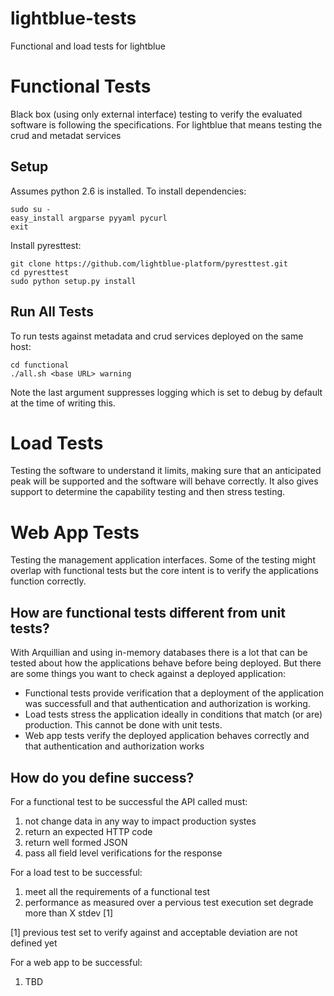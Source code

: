 lightblue-tests
===============

Functional and load tests for lightblue

# Functional Tests
Black box (using only external interface) testing to verify the evaluated software is following the specifications.  For lightblue that means testing the crud and metadat services

## Setup
Assumes python 2.6 is installed.  To install dependencies:
```
sudo su -
easy_install argparse pyyaml pycurl
exit
```

Install pyresttest:
```
git clone https://github.com/lightblue-platform/pyresttest.git
cd pyresttest
sudo python setup.py install
```

## Run All Tests
To run tests against metadata and crud services deployed on the same host:
```
cd functional
./all.sh <base URL> warning
```
Note the last argument suppresses logging which is set to debug by default at the time of writing this.

# Load Tests
Testing the software to understand it limits, making sure that an anticipated peak will be supported and the software will behave correctly. It also gives support to determine the capability testing and then stress testing.

# Web App Tests
Testing the management application interfaces.  Some of the testing might overlap with functional tests but the core intent is to verify the applications function correctly.

## How are functional tests different from unit tests?
With Arquillian and using in-memory databases there is a lot that can be tested about how the applications behave before being deployed.  But there are some things you want to check against a deployed application:
* Functional tests provide verification that a deployment of the application was successfull and that authentication and authorization is working.
* Load tests stress the application ideally in conditions that match (or are) production.  This cannot be done with unit tests.
* Web app tests verify the deployed application behaves correctly and that authentication and authorization works

## How do you define success?
For a functional test to be successful the API called must:
1. not change data in any way to impact production systes
1. return an expected HTTP code
1. return well formed JSON
1. pass all field level verifications for the response

For a load test to be successful:
1. meet all the requirements of a functional test
1. performance as measured over a pervious test execution set degrade more than X stdev [1]

[1] previous test set to verify against and acceptable deviation are not defined yet

For a web app to be successful:
1. TBD
